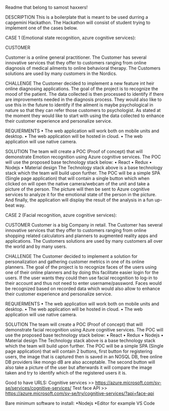 Readme that belong to samost haxxers!

DESCRIPTION
This is a boilerplate that is meant to be used durring a capgemini Hackathon. The Hackathon will consist of student trying to implement one of the cases below.

CASE 1 (Emotional state recognition, azure cognitive services):

CUSTOMER

Customer is a online general practitioner. The Customer has several innovative services that they offer to customers ranging from online diagnosis of medical ailments to online behavioral therapy. The Customers solutions are used by many customers in the Nordics.

CHALLENGE
The Customer decided to implement a new feature int heir online diagnosing applications. The goal of the project is to recognize the mood of the patient. The data collected is then processed to identify if there are improvements needed in the diagnosis process. They would also like to use this in the future to identify if the ailment is maybe psychological in nature so that they can refer those customers to psychologist. As stated at the moment they would like to start with using the data collected to enhance their customer experience and personalize service.

REQUIERMENTS
•	The web application will work both on mobile units and desktop.
•	The web application will be hosted in cloud.
•	The web application will use native camera. 

SOLUTION
The team will create a POC (Proof of concept) that will demonstrate Emotion recognition using Azure cognitive services. The POC will use the proposed base technology stack below:
•	React
•	Redux
•	Nodejs
•	Material design
The Technology stack above is a base technology stack which the team will build upon further. The POC will be a simple SPA (Single page application) that will contain a single button which when clicked on will open the native camera/webcam of the unit and take a picture of the person. The picture will then be sent to Azure cognitive services to analyze it for the emotional state of the person in the picture. And finally, the application will display the result of the analysis in a fun up-beat way.

CASE 2 (Facial recognition, azure cognitive services):

CUSTOMER
Customer is a big Company in retail. The Customer has several innovative services that they offer to customers ranging from online shopping related calculators and planners to augmented reality apps and applications. The Customers solutions are used by many customers all over the world and by many users.

CHALLENGE
The Customer decided to implement a solution for personalization and gathering customer metrics in one of its online planners. The goal of the project is to recognize faces of the users using one of their online planners and by doing this facilitate easier login for the users. If the user wants they could then use facial recognition to log-in to their account and thus not need to enter username/password. Faces would be recognized based on recorded data which would also allow to enhance their customer experience and personalize service.

REQUIERMENTS
•	The web application will work both on mobile units and desktop.
•	The web application will be hosted in cloud.
•	The web application will use native camera. 

SOLUTION
The team will create a POC (Proof of concept) that will demonstrate facial recognition using Azure cognitive services. The POC will use the proposed base technology stack below:
•	React
•	Redux
•	Nodejs
•	Material design
The Technology stack above is a base technology stack which the team will build upon further. The POC will be a simple SPA (Single page application) that will contain 2 buttons, first button for registering users, the image that is captured then is saved in an NOSQL DB, free online DB providers like mongo dB are also acceptable. The second button will also take a picture of the user but afterwards it will compare the image taken and try to identify which of the registered users it is.


Good to have URLS:
Cognitive services >> https://azure.microsoft.com/sv-se/services/cognitive-services/
Test face API >> https://azure.microsoft.com/sv-se/try/cognitive-services/?api=face-api

Bare minimum software to install:
*Nodejs
*Editor for example VS Code
